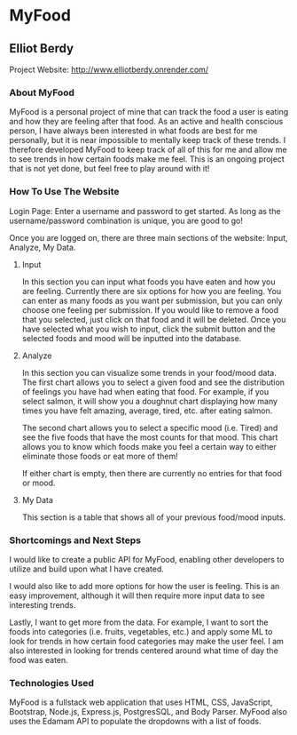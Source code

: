# MyFood

## Elliot Berdy

Project Website: [http://www.elliotberdy.onrender.com/ ](https://elliotberdy.onrender.com/)

### About MyFood

MyFood is a personal project of mine that can track the food a user is eating and how they are feeling after that food. As an active and health conscious person, I have always been interested in what foods are best for me personally, but it is near impossible to mentally keep track of these trends. I therefore developed MyFood to keep track of all of this for me and allow me to see trends in how certain foods make me feel. This is an ongoing project that is not yet done, but feel free to play around with it!

### How To Use The Website

Login Page: Enter a username and password to get started. As long as the username/password combination is unique, you are good to go!

Once you are logged on, there are three main sections of the website: Input, Analyze, My Data.

1. Input

   In this section you can input what foods you have eaten and how you are feeling. Currently there are six options for how you are feeling. You can enter as many foods as you want per submission, but you can only choose one feeling per submission. If you would like to remove a food that you selected, just click on that food and it will be deleted. Once you have selected what you wish to input, click the submit button and the selected foods and mood will be inputted into the database.

2. Analyze

   In this section you can visualize some trends in your food/mood data. The first chart allows you to select a given food and see the distribution of feelings you have had when eating that food. For example, if you select salmon, it will show you a doughnut chart displaying how many times you have felt amazing, average, tired, etc. after eating salmon.

   The second chart allows you to select a specific mood (i.e. Tired) and see the five foods that have the most counts for that mood. This chart allows you to know which foods make you feel a certain way to either eliminate those foods or eat more of them!

   If either chart is empty, then there are currently no entries for that food or mood.

3. My Data

   This section is a table that shows all of your previous food/mood inputs.

### Shortcomings and Next Steps

I would like to create a public API for MyFood, enabling other developers to utilize and build upon what I have created.

I would also like to add more options for how the user is feeling. This is an easy improvement, although it will then require more input data to see interesting trends.

Lastly, I want to get more from the data. For example, I want to sort the foods into categories (i.e. fruits, vegetables, etc.) and apply some ML to look for trends in how certain food categories may make the user feel. I am also interested in looking for trends centered around what time of day the food was eaten.

### Technologies Used

MyFood is a fullstack web application that uses HTML, CSS, JavaScript, Bootstrap, Node.js, Express.js, PostgresSQL, and Body Parser. MyFood also uses the Edamam API to populate the dropdowns with a list of foods.
